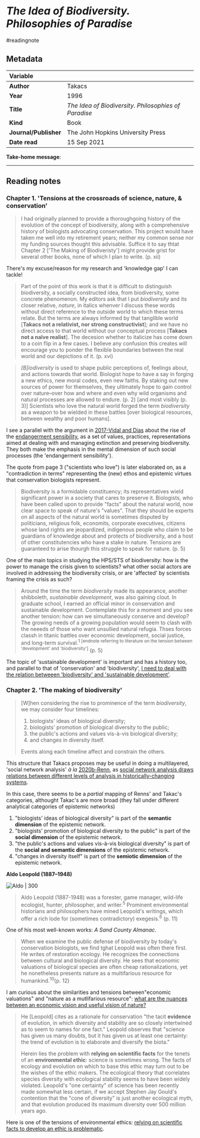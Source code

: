 # *The Idea of Biodiversity. Philosophies of Paradise*
#readingnote 


## Metadata

|   Variable     |  |
|:--------------|:-----------|
| **Author**			| Takacs     | 
| **Year**				| 	1996		 | 
| **Title**				| 	*The Idea of Biodiversity. Philosophies of Paradise*		 | 
| **Kind**				| Book	 | 
| **Journal/Publisher**				| 	The John Hopkins University Press	 | 
| **Date read**				| 	15 Sep 2021	 | 

**Take-home message**:


---

## Reading notes

### Chapter 1. 'Tensions at the crossroads of science, nature, & conservation'

> I had originally planned to provide a thoroughgoing history of the evolution of the concept of biodiversity, along with a comprehensive history of biologists advocating conservation. This project would have taken me well into my retirement years; neither my common sense nor my funding sources thought this advisable. Suffice it to say thtat Chapter 2 ['The Making of Biodiveristy'] might provide grist for several other books, none of which I plan to write. (p. xii)

There's my excuse/reason for my research and 'knowledge gap' I can tackle!

> Part of the point of this work is that it is difficult to distinguish biodiversity, a socially constructed idea, from biodiversity, some concrete phenomenon. My editors ask that I put *biodiversity* and its closer relative, *nature*, in italics whenver I discuss these words without direct reference to the outside world to which these terms relate. But the terms are always informed by that tanglible world [**Takacs not a relativist, nor strong constructivist**]; and we have no direct access to that world without our conceptual process [**Takacs not a naïve realist**]. The decesion whether to italicize has come down to a coin flip in a few cases. I believe any confusion this creates will encourage you to ponder the flexible boundaries between the real world and our depictions of it. (p. xvi)


> *[B]iodiversity* is used to shape public perceptions of, feelings about, and actions towards that world. Biologist hope to have a say in forging a new ethics, new moral codes, even new faiths. By staking out new sources of power for themselves, they ultimately hope to gain control over nature–over how and where and even why wild organisms and natural processes are allowed to endure. (p. 2) [and most visibly (p. 3)] Scientists who love the natural world forged the term *biodiversity* as a weapon to be wielded in these battles [over biological resources, between wealthy and poor humans].

I see a parallel with the argument in [2017-Vidal and Dias](2017-Vidal%20and%20Dias.md) about the rise of the [endangerment sensibility](endangerment%20sensibility), as a set of values, practices, representations aimed at dealing with and managing extinction and preserving biodiversity. They both make the emphasis in the mental dimension of such social processes (the 'endangerment sensibility'). 

The quote from page 3 ("scientists who love") is later elaborated on, as a "contradiction in terms" representing the (new) ethos and epistemic virtues that conservation biologists represent. 

> Biodiversity is a formidable constituency; its representatives wield significant power in a society that cares to preserve it. Biologists, who have been called upon to provide "facts" about the natural world, now clear space to speak of nature's "values". That they should be experts  on all aspects of the natural world is sometimes disputed by politicians, religious folk, economits, corporate executives, citizens whose land rights are jeopardized, indigenous people who claim to be guardians of knowledge about and protects of biodiversity, and a host of other constitutencies who have a stake in nature. Tensions are guaranteed to arise thourgh this struggle to speak for nature. (p. 5)

One of the main topics in studying the HPS/STS of biodiversity: how is the power to manage the crisis given to scientists? what other social actors are involved in addressing the biodiversity crisis, or are 'affected' by scientists framing the crisis as such?

> Around the time the term _biodiversity_ made its appearance, another shibboleth, _sustainable development_, was also gaining clout. In graduate school, I earned an official minor in conservation and sustainable development. Contemplate this for a moment and you see another tension: how can we simultaneously conserve and develop? The growing needs of a growing population would seem to clash with the neeeds of those who want unsullied natural refugia. Thses forces classh in titanic battles over economic development, social justice, and long-term survival.<sup>1 [endnote referring to literature on the tension between 'development' and 'biodiversity']</sup> (p. 5)

The topic of 'sustainable development' is important and has a history too, and parallel to that of 'conservation' and 'biodiversity', [I need to deal with the relation betweeen 'biodiversity' and 'sustainable development'](I%20need%20to%20deal%20with%20the%20relation%20betweeen%20'biodiversity'%20and%20'sustainable%20development'.md).


### Chapter 2. 'The making of biodiversity'

> [W]hen considering the rise to prominence of the term *biodiversity*, we may consider four timelines: 
> 1. biologists' ideas of biological diversity;
> 2. biologists' promotion of biological diversity to the public;
> 3. the public's actions and values vis-à-vis biological diversity;
> 4. and changes in diversity itself. 
> 
> Events along each timeline affect and constrain the others. 

This structure that Takacs proposes may be useful in doing a multilayered, 'social network analysis' *à la* [2020b-Renn](2020b-Renn.md), as [social network analysis draws relations between different levels of analysis in historically-changing systems](social%20network%20analysis%20draws%20relations%20between%20different%20levels%20of%20analysis%20in%20historically-changing%20systems.md). 

In this case, there seems to be a *partial* mapping of Renns' and Takac's categories, althought Takac's are more broad (they fall under different analytical categories of epistemic networks)
1. "biologists' ideas of biological diversity" is part of the **semantic dimension** of the epistemic network.
2. "biologists' promotion of biological diversity to the public" is part of the **social dimension** of the epistemic network.
3. "the public's actions and values vis-à-vis biological diversity" is part of the **social and semantic dimensions** of the epistemic network.
4. "changes in diversity itself" is part of the **semiotic dimension** of the epistemic network. 


**Aldo Leopold (1887–1948)**

![Aldo | 300](https://baynature.org/wp-content/uploads/2013/03/Aldo-Leopold-photo_2.jpg)

> Aldo Leopold (1887-1948) was a forester, game manager, wild-life ecologist, hunter, philosopher, and writer.<sup>5</sup> Prominent environmental historians and philosophers have mined Leopold's writings, which offer a rich lode for (sometimes contradictory) exegesis.<sup>6</sup> (p. 11)

One of his most well-known works: *A Sand County Almanac*. 

> When we examine the public defense of biodiversity by today's conservation biologists, we find tghat Leopold was often there first. He writes of restoration ecology. He recognizes the connections between cultural and biological diversity. He sees that economic valuations of biological species are often cheap rationalizations, yet he nonetheless presents nature as a multifarious resource for humankind.<sup>10</sup>(p. 12)

I am curious about the similarities and tensions between"economic valuations" and "nature as a mutlifarious resource": [what are the nuances between an economic vision and useful vision of nature?](what%20are%20the%20nuances%20between%20an%20economic%20vision%20and%20useful%20vision%20of%20nature?.md)

> He [Leopold] cites as a rationale for conservation "the tacit **evidence** of evolution, in which diversity and stability are so closely intertwined as to seem to names for one fact." Leopold observes that "science has given us many doubts, but it has given us at least one certainty: the trend of evolution is to elaborate and diversify the biota."
> 
> Herein lies the problem with **relying on scientific facts** for the tenets of an **environmental ethic**: science is sometimes wrong. The facts of ecology and evolution on which to base this ethic may turn out to be the wishes of the ethic makers. The ecological theory that correlates species diversity with ecological stability seems to have been widely violated. Leopold's "one certainty" of science has been recently made somewhat less certain, if we accept Stephen Jay Gould's contention that the "cone of diversity" is just another ecological myth, and that evolution produced its maximum diversity over 500 million years ago.

Here is one of the tensions of environmental ethics: [relying on scientific facts to develop an ethic is problematic](relying%20on%20scientific%20facts%20to%20develop%20an%20ethic%20is%20problematic.md).